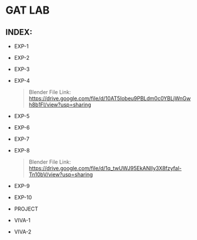 # GAT LAB

## INDEX:

- EXP-1

- EXP-2

- EXP-3

- EXP-4
  
  > Blender File Link: https://drive.google.com/file/d/10AT5Iobeu9PBLdm0c0YBLjWnGwh8b1FI/view?usp=sharing 

- EXP-5

- EXP-6

- EXP-7

- EXP-8

  > Blender File Link: https://drive.google.com/file/d/1q_twUWJ95EkANIIy3X8fzyfal-Tn10bV/view?usp=sharing 

- EXP-9

- EXP-10

- PROJECT

- VIVA-1

- VIVA-2
